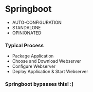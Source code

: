 # Springboot
- AUTO-CONFIGURATION
- STANDALONE
- OPINIONATED

### Typical Process
- Package Application
- Choose and Download Webserver
- Configure Webserver
- Deploy Application & Start Webserver

### Springboot bypasses this! :)
